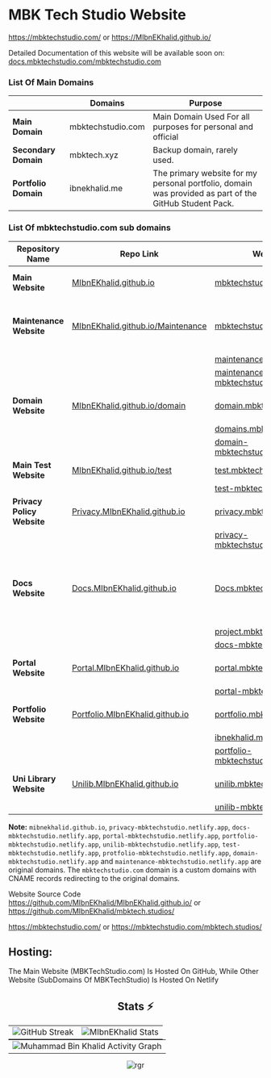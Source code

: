 # MBK Tech Studio Website

https://mbktechstudio.com/ or https://MIbnEKhalid.github.io/

Detailed Documentation of this website will be available soon on: [docs.mbktechstudio.com/mbktechstudio.com](https://docs.mbktechstudio.com/mbktechstudio.com)

### List Of Main Domains 

|                         | Domains                       | Purpose                                                                                                 |
|-------------------------|-------------------------------|---------------------------------------------------------------------------------------------------------|
| **Main Domain**         | mbktechstudio.com             | Main Domain Used For all purposes for personal and official                                             |
| **Secondary Domain**    | mbktech.xyz                   | Backup domain, rarely used.                                                                             |
| **Portfolio Domain**    | ibnekhalid.me                 | The primary website for my personal portfolio, domain was provided as part of the GitHub Student Pack.  |


### List Of mbktechstudio.com sub domains

| **Repository Name**        | **Repo Link**                                                                                              | **Website Link**                                                                       | **Purpose**                                                                      |
|----------------------------|------------------------------------------------------------------------------------------------------------|----------------------------------------------------------------------------------------|----------------------------------------------------------------------------------|
| **Main Website**           | [MIbnEKhalid.github.io](https://github.com/MIbnEKhalid/MIbnEKhalid.github.io)                              | [mbktechstudio.com](https://mbktechstudio.com)                                         | Main Page of MBK Tech Studio                                                     |
| **Maintenance Website**    | [MIbnEKhalid.github.io/Maintenance](https://github.com/MIbnEKhalid/MIbnEKhalid.github.io/tree/Maintenance) | [mbktechstudio.com](https://mbktechstudio.com)                                         | Maintenance page deploy when websiye under Maintenance                           |
|                            |                                                                                                            | [maintenance.mbktechstudio.com](https://maintenance.mbktechstudio.com)                 |                                                                                  |
|                            |                                                                                                            | [maintenance-mbktechstudio.netlify.app](https://maintenance-mbktechstudio.netlify.app) |                                                                                  |
| **Domain Website**         | [MIbnEKhalid.github.io/domain](https://github.com/MIbnEKhalid/MIbnEKhalid.github.io/tree/domain)           | [domain.mbktechstudio.com](https://domain.mbktechstudio.com)                           | Website that showcase all subdomains)                                            |
|                            |                                                                                                            | [domains.mbktechstudio.com](https://domains.mbktechstudio.com)                         |                                                                                  |
|                            |                                                                                                            | [domain-mbktechstudio.netlify.app](https://domain-mbktechstudio.netlify.app)           |                                                                                  |
| **Main Test Website**      | [MIbnEKhalid.github.io/test](https://github.com/MIbnEKhalid/MIbnEKhalid.github.io/tree/test)               | [test.mbktechstudio.com](https://test.mbktechstudio.com)                               | Main Website Test Page                                                           |
|                            |                                                                                                            | [test-mbktechstudio.netlify.app](https://test-mbktechstudio.netlify.app)               |                                                                                  |
| **Privacy Policy Website** | [Privacy.MIbnEKhalid.github.io](https://github.com/MIbnEKhalid/Privacy.MIbnEKhalid.github.io)              | [privacy.mbktechstudio.com](https://Privacy.mbktechstudio.com)                         | Website for Privacy Policy                                                       |
|                            |                                                                                                            | [privacy-mbktechstudio.netlify.app](https://privacy-mbktechstudio.netlify.app)         |                                                                                  |
| **Docs Website**           | [Docs.MIbnEKhalid.github.io](https://github.com/MIbnEKhalid/Docs.MIbnEKhalid.github.io)                    | [Docs.mbktechstudio.com](https://docs.mbktechstudio.com)                               | Website for documentation of MBK Tech Studio's Projects, Products and apps (etc) |
|                            |                                                                                                            | [project.mbktechstudio.com](https://Project.mbktechstudio.com)                         |                                                                                  |
|                            |                                                                                                            | [docs-mbktechstudio.netlify.app](https://docs-mbktechstudio.netlify.app)               |                                                                                  |
| **Portal Website**         | [Portal.MIbnEKhalid.github.io](https://github.com/MIbnEKhalid/Portal.MIbnEKhalid.github.io)                | [portal.mbktechstudio.com](https://portal.mbktechstudio.com)                           | Website For Admins and Test Users                                                |
|                            |                                                                                                            | [portal-mbktechstudio.netlify.app](https://portal-mbktechstudio.netlify.app)           |                                                                                  |
| **Portfolio Website**      | [Portfolio.MIbnEKhalid.github.io](https://github.com/MIbnEKhalid/Portal.MIbnEKhalid.github.io)             | [portfolio.mbktechstudio.com](https://portfolio.mbktechstudio.com)                     | My Personal Portfolio Website                                                    |
|                            |                                                                                                            | [ibnekhalid.me](https://ibnekhalid.me)                                                 |                                                                                  |
|                            |                                                                                                            | [portfolio-mbktechstudio.netlify.app](https://portfolio-mbktechstudio.netlify.app)     |                                                                                  |
| **Uni Library Website**    | [Unilib.MIbnEKhalid.github.io](https://github.com/MIbnEKhalid/Unilib.MIbnEKhalid.github.io)                | [unilib.mbktechstudio.com](https://unilib.mbktechstudio.com)                           | Website For My Uni Classmates                                                    |
|                            |                                                                                                            | [unilib-mbktechstudio.netlify.app](https://unilib-mbktechstudio.netlify.app)           |                                                                                  |

 
**Note:** `mibnekhalid.github.io`, `privacy-mbktechstudio.netlify.app`, `docs-mbktechstudio.netlify.app`, `portal-mbktechstudio.netlify.app`, `portfolio-mbktechstudio.netlify.app`, `unilib-mbktechstudio.netlify.app`, `test-mbktechstudio.netlify.app`, `protfolio-mbktechstudio.netlify.app`, `domain-mbktechstudio.netlify.app` and `maintenance-mbktechstudio.netlify.app` are original domains. The `mbktechstudio.com` domain is a custom domains with CNAME records redirecting to the original domains.

 
Website Source Code 
https://github.com/MIbnEKhalid/MIbnEKhalid.github.io/ or https://github.com/MIbnEKhalid/mbktech.studios/

https://mbktechstudio.com/ or https://mbktechstudio.com/mbktech.studios/

## Hosting:
The Main Website (MBKTechStudio.com) Is Hosted On GitHub, While Other Website (SubDomains Of MBKTechStudio) Is Hosted On Netlify

<h2 align="center">
  Stats ⚡️
</h2>
<table style="border:none;margin:0 auto" align="center">
  <tr style="border:none;">
    <td style="border:none;">
      <img src="https://github-readme-streak-stats.herokuapp.com?user=MIbnEKhalid&theme=transparent&hide_border=true&date_format=j%20M%5B%20Y%5D"
      alt="GitHub Streak" />
    </td>
    <td style="border:none;">
      <img src="https://github-readme-stats.vercel.app/api/top-langs/?username=MIbnEKhalid&layout=compact&theme=transparent&hide_border=true"
      alt="MIbnEKhalid Stats" />
    </td>
  </tr>
</table>

<table style="border:none;margin:0 auto" align="center">
  <tr style="border:none;margin:0 auto" align="center">
    <td style="border:none;">
      <img src="https://github-readme-activity-graph.vercel.app/graph?username=MIbnEKhalid&theme=github-dark&hide_border=true"
      alt="Muhammad Bin Khalid Activity Graph" />
    </td>
  </tr>
</table>

<p  align="center"> <img src="https://github-profile-trophy.vercel.app/?username=MIbnEKhalid&theme=onestar" alt="rgr" /></a> </p>
